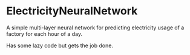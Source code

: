 # ElectricityNeuralNetwork

A simple multi-layer neural network for predicting electricity usage of a factory for each hour of a day.

Has some lazy code but gets the job done.
